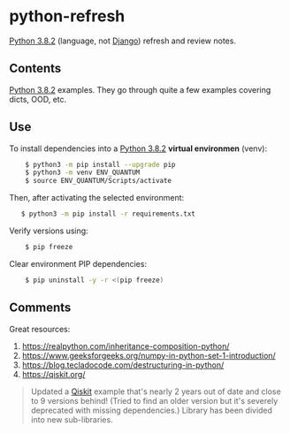 # python-refresh

[Python 3.8.2](https://www.python.org/downloads/) (language, not [Django](https://github.com/Thoughtscript/python_django_refresh)) refresh and review notes.

## Contents

[Python 3.8.2](https://www.python.org/downloads/) examples. They go through quite a few examples covering dicts, OOD, etc. 

## Use

To install dependencies into a [Python 3.8.2](https://www.python.org/downloads/) **virtual environmen** (venv):

```bash
    $ python3 -m pip install --upgrade pip
    $ python3 -m venv ENV_QUANTUM
    $ source ENV_QUANTUM/Scripts/activate
```

Then, after activating the selected environment:

```bash
   $ python3 -m pip install -r requirements.txt
```

Verify versions using:

```bash
    $ pip freeze
```

Clear environment PIP dependencies:

```bash
    $ pip uninstall -y -r <(pip freeze)
```

## Comments

Great resources:

1. https://realpython.com/inheritance-composition-python/
1. https://www.geeksforgeeks.org/numpy-in-python-set-1-introduction/
1. https://blog.tecladocode.com/destructuring-in-python/
1. https://qiskit.org/

> Updated a [Qiskit](https://qiskit.org/) example that's nearly 2 years out of date and close to 9 versions behind! (Tried to find an older version but it's severely deprecated with missing dependencies.) Library has been divided into new sub-libraries.
